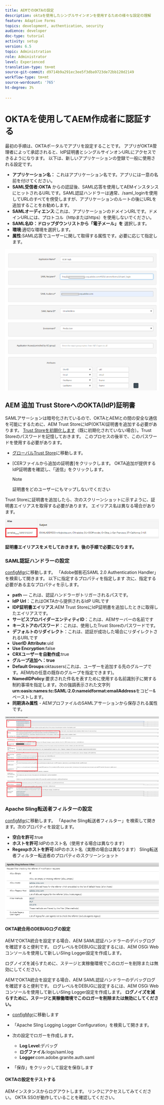 ```yaml
---
title: AEMでのOKTAの設定
description: oktaを使用したシングルサインオンを使用するための様々な設定の理解
feature: Adaptive Forms
topics: development, authentication, security
audience: developer
doc-type: tutorial
activity: setup
version: 6.5
topic: Administration
role: Administrator
level: Experienced
translation-type: tm+mt
source-git-commit: d9714b9a291ec3ee5f3dba9723de72bb120d2149
workflow-type: tm+mt
source-wordcount: '765'
ht-degree: 3%

---
```



# OKTAを使用してAEM作成者に認証する

最初の手順は、OKTAポータルでアプリを設定することです。 アプリがOKTA管理者によって承認されると、IdP証明書とシングルサインオンURLにアクセスできるようになります。 以下は、新しいアプリケーションの登録で一般に使用される設定です。

* **アプリケーション名：** これはアプリケーション名です。アプリには一意の名前を付けてください。
* **SAML受信者:OKTA** からの認証後、SAML応答を使用してAEMインスタンスにヒットされるURLです。SAML認証ハンドラーは通常、/saml_loginを使用してURLのすべてを傍受しますが、アプリケーションのルートの後にURLを追加することをお勧めします。
* **SAMLオーディエンス**:これは、アプリケーションのドメインURLです。ドメインURLには、プロトコル（httpまたはhttps）を使用しないでください。
* **SAML名ID：ドロップダウンリストから「電子メール」を** 選択します。
* **環境**:適切な環境を選択します。
* **属性**:SAML応答でユーザーに関して取得する属性です。必要に応じて指定します。


![okta応用](assets/okta-app-settings-blurred.PNG)


## AEM 追加 Trust StoreへのOKTA(IdP)証明書

SAMLアサーションは暗号化されているので、OKTAとAEMとの間の安全な通信を可能にするために、AEM Trust StoreにIdP(OKTA)証明書を追加する必要があります。
[Trust Storeを初期化します](http://localhost:4502/libs/granite/security/content/truststore.html)（既に初期化されていない場合）。Trust Storeのパスワードを記憶しておきます。 このプロセスの後半で、このパスワードを使用する必要があります。

* [グローバルTrust Store](http://localhost:4502/libs/granite/security/content/truststore.html)に移動します。
* [CERファイルから追加の証明書]をクリックします。 OKTA追加が提供するIdP証明書を確認し、「送信」をクリックします。

   >[!NOTE]
   >
   >証明書をどのユーザーにもマップしないでください

Trust Storeに証明書を追加したら、次のスクリーンショットに示すように、証明書エイリアスを取得する必要があります。 エイリアス名は異なる場合があります。

![証明書エイリアス](assets/cert-alias.PNG)

**証明書エイリアスをメモしておきます。後の手順で必要になります。**

### SAML認証ハンドラーの設定

[configMgr](http://localhost:4502/system/console/configMgr)に移動します。
「Adobe御影石SAML 2.0 Authentication Handler」を検索して開きます。
以下に指定するプロパティを指定します
次に、指定する必要がある主なプロパティを示します。

* **path**  — これは、認証ハンドラーがトリガーされるパスです。
* **IdP Url**：これはOKTAから提供されるIdP URLです
* **IDP証明書エイリアス**:AEM Trust StoreにIdP証明書を追加したときに取得したエイリアスです。
* **サービスプロバイダーエンティティID**：これは、AEMサーバーの名前です
* **キーストアのパスワード**：これは、使用したTrust Storeのパスワードです。
* **デフォルトのリダイレクト**：これは、認証が成功した場合にリダイレクトされるURLです
* **UserID Attribute**:uid
* **Use Encryption**:false
* **CRXユーザーを自動作成**:true
* **グループ追加へ：true**
* **Default Groups**:oktausers(これは、ユーザーを追加する先のグループです。AEM内の任意の既存のグループを指定できます)。
* **NamedIDPolicy**:要求された件名を表すために使用する名前識別子に関する制約事項を指定します。次の強調表示された文字列&#x200B;**urn:oasis:names:tc:SAML:2.0:nameidformat:emailAddress**&#x200B;をコピー&amp;ペーストします。
* **同期済み属性** - AEMプロファイルのSAMLアサーションから保存される属性です。

![saml-authentication-handler](assets/saml-authentication-settings-blurred.PNG)

### Apache Sling転送者フィルターの設定

[configMgr](http://localhost:4502/system/console/configMgr)に移動します。
「Apache Sling転送者フィルター」を検索して開きます。次のプロパティを設定します。

* **空白を許可**:true
* **ホストを許可**:IdPのホスト名（使用する場合は異なります）
* **Regexpホストを許可**:IdPのホスト名（実際の場合は異なります） Sling転送者フィルター転送者のプロパティのスクリーンショット

![転送者フィルタ](assets/sling-referrer-filter.PNG)

#### OKTA統合用のDEBUGログの設定

AEMでOKTA統合を設定する場合、AEM SAML認証ハンドラーのデバッグログを確認すると便利です。 ログレベルをDEBUGに設定するには、AEM OSGi Webコンソールを使用して新しいSling Logger設定を作成します。

ログノイズを減らすために、ステージと実稼働環境でこのロガーを削除または無効にしてください。

AEMでOKTA統合を設定する場合、AEM SAML認証ハンドラーのデバッグログを確認すると便利です。 ログレベルをDEBUGに設定するには、AEM OSGi Webコンソールを使用して新しいSling Logger設定を作成します。
**ログノイズを減らすために、ステージと実稼働環境でこのロガーを削除または無効にしてください。**
* [configMgr](http://localhost:4502/system/console/configMgr)に移動します

* 「Apache Sling Logging Logger Configuration」を検索して開きます。
* 次の設定でロガーを作成します。
   * **Log Level**:デバッグ
   * **ログファイル**:logs/saml.log
   * **Logger**:com.adobe.granite.auth.saml
* 「保存」をクリックして設定を保存します



#### OKTAの設定をテストする

AEMインスタンスからログアウトします。 リンクにアクセスしてみてください。 OKTA SSOが動作していることを確認してください。
